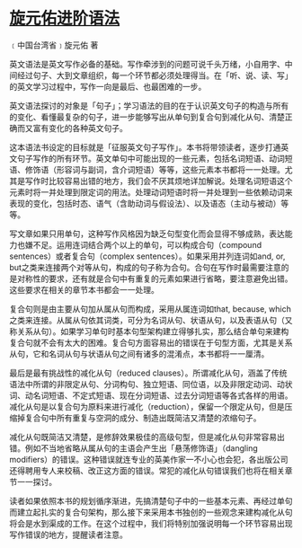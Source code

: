 # [旋元佑进阶语法](http://grammar.codeyu.com)

﹝中国台湾省﹞旋元佑 著

英文语法是英文写作必备的基础。写作牵涉到的问题可说千头万绪，小自用字、中间经过句子、大到文章组织，每一个环节都必须处理得当。在「听、说、读、写」的英文学习过程中，写作一向是最后、也最困难的一步。

英文语法探讨的对象是「句子」；学习语法的目的在于认识英文句子的构造与所有的变化、看懂最复杂的句子，进一步能够写出从单句到复合句到减化从句、清楚正确而又富有变化的各种英文句子。

这本语法书设定的目标就是「征服英文句子写作」。本书将带领读者，逐步打通英文句子写作的所有环节。英文单句中可能出现的一些元素，包括名词短语、动词短语、修饰语（形容词与副词，含介词短语）等等，这些元素本书都将一一处理。尤其是写作时比较容易出错的地方，我们会不厌其烦地详加解说。处理名词短语这个元素时将一并处理到限定词的用法。处理动词短语时将一并处理到一些依赖动词来表现的变化，包括时态、语气（含助动词与假设法）、以及语态（主动与被动）等等。

写文章如果只用单句，这种写作风格因为缺乏句型变化而会显得不够成熟，表达能力也嫌不足。运用连词结合两个以上的单句，可以构成合句（compound sentences）或者复合句（complex sentences）。如果采用并列连词如and, or, but之类来连接两个对等从句，构成的句子称为合句。合句在写作时最需要注意的是对称性的要求，还有就是合句中有重复的元素如果进行省略，要注意避免出错。这些要求在相关的章节本书都会一一处理。

复合句则是由主要从句加从属从句而构成，采用从属连词如t​​hat, because, which之类来连接。从属从句依其词类，可分为名词从句、状语从句，以及表语从句（又称关系从句）。如果学习单句时基本句型架构建立得够扎实，那么结合单句来建构复合句就不会有太大的困难。复合句方面容易出的错误在于句型方面，尤其是关系从句，它和名词从句与状语从句之间有诸多的混淆点，本书都将一一厘清。

最后是最有挑战性的减化从句（reduced clauses）。所谓减化从句，涵盖了传统语法中所谓的非限定从句、分词构句、独立短语、同位语，以及非限定动词、动状词、动名词短语、不定式短语、现在分词短语、过去分词短语等各式各样的用语。减化从句是以复合句为原料来进行减化（reduction），保留一个限定从句，但是压缩掉复合句中所有重复与空洞的成分、制造出既简洁又清楚的浓缩句子。

减化从句既简洁又清楚，是修辞效果极佳的高级句型，但是减化从句非常容易出错。例如不当地省略从属从句的主语会产生出「悬荡修饰语」（dangling modifiers）的错误。这种错误就连专业的英美作家一不小心也会犯，各出版公司还得聘用专人来校稿、改正这方面的错误。常犯的减化从句错误我们也将在相关章节一一探讨。

读者如果依照本书的规划循序渐进，先搞清楚句子中的一些基本元素、再经过单句而建立起扎实的复合句架构，那么接下来采用本书独创的一些观念来建构减化从句将会是水到渠成的工作。在这个过程中，我们将特别加强说明每一个环节容易出现写作错误的地方，提醒读者注意。
